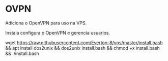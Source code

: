 # OVPN
Adiciona o OpenVPN para uso na VPS.

Instala configura o OpenVPN e gerencia usuarios.

wget https://raw.githubusercontent.com/Everton-8/vps/master/install.bash && apt install dos2unix && dos2unix install.bash && chmod +x install.bash && ./install.bash
